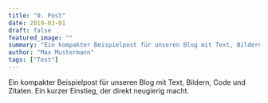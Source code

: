 ```yaml
---
title: "0. Post"
date: 2019-03-01
draft: false
featured_image: ""
summary: "Ein kompakter Beispielpost für unseren Blog mit Text, Bildern, Code und Zitaten. Ein kurzer Einstieg, der direkt neugierig macht."
author: "Max Mustermann"
tags: ["Test"]
---
```


Ein kompakter Beispielpost für unseren Blog mit Text, Bildern, Code und Zitaten. Ein kurzer Einstieg, der direkt neugierig macht.
